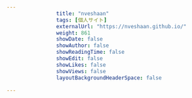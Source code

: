 ---
                title: "nveshaan"
                tags: [個人サイト]
                externalUrl: "https://nveshaan.github.io/"
                weight: 861
                showDate: false
                showAuthor: false
                showReadingTime: false
                showEdit: false
                showLikes: false
                showViews: false
                layoutBackgroundHeaderSpace: false
                ---

